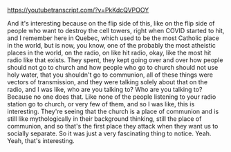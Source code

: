 https://youtubetranscript.com/?v=PkKdcQVPOOY

 And it's interesting because on the flip side of this, like on the flip side of people who want to destroy the cell towers, right when COVID started to hit, and I remember here in Quebec, which used to be the most Catholic place in the world, but is now, you know, one of the probably the most atheistic places in the world, on the radio, on like hit radio, okay, like the most hit radio like that exists. They spent, they kept going over and over how people should not go to church and how people who go to church should not use holy water, that you shouldn't go to communion, all of these things were vectors of transmission, and they were talking solely about that on the radio, and I was like, who are you talking to? Who are you talking to? Because no one does that. Like none of the people listening to your radio station go to church, or very few of them, and so I was like, this is interesting. They're seeing that the church is a place of communion and is still like mythologically in their background thinking, still the place of communion, and so that's the first place they attack when they want us to socially separate. So it was just a very fascinating thing to notice. Yeah. Yeah, that's interesting.